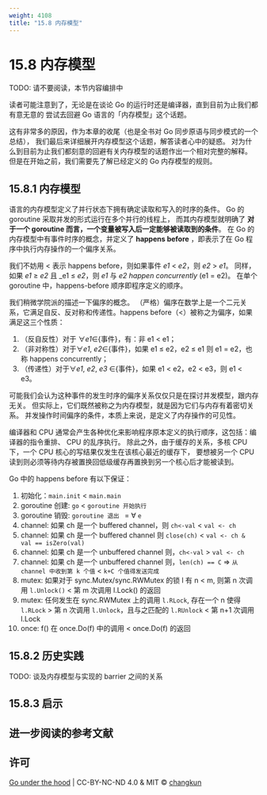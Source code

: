 ```yaml
---
weight: 4108
title: "15.8 内存模型"
---
```


# 15.8 内存模型

TODO: 请不要阅读，本节内容编排中

读者可能注意到了，无论是在谈论 Go 的运行时还是编译器，直到目前为止我们都有意无意的
尝试去回避 Go 语言的「内存模型」这个话题。

这有非常多的原因，作为本章的收尾（也是全书对 Go 同步原语与同步模式的一个总结），
我们最后来详细展开内存模型这个话题，解答读者心中的疑惑。
对为什么到目前为止我们都刻意的回避有关内存模型的话题作出一个相对完整的解释。
但是在开始之前，我们需要先了解已经定义的 Go 内存模型的规则。

## 15.8.1 内存模型

语言的内存模型定义了并行状态下拥有确定读取和写入的时序的条件。
Go 的 goroutine 采取并发的形式运行在多个并行的线程上，
而其内存模型就明确了 **对于一个 goroutine 而言，一个变量被写入后一定能够被读取到的条件**。
在 Go 的内存模型中有事件时序的概念，并定义了 **happens before** ，即表示了在 Go 程序中执行内存操作的一个偏序关系。

我们不妨用 < 表示 happens before，则如果事件 _e1_ < _e2_，则 _e2_ > _e1_。
同样，如果 _e1_ ≥ _e2_ 且 _e1 ≤ _e2_，则 _e1_ 与 _e2_ _happen concurrently_ (e1 = e2)。
在单个 goroutine 中，happens-before 顺序即程序定义的顺序。

我们稍微学院派的描述一下偏序的概念。
（严格）偏序在数学上是一个二元关系，它满足自反、反对称和传递性。happens before（<）被称之为偏序，如果满足这三个性质：

1. （反自反性）对于 ∀_e1_∈{事件}，有：非 e1 < e1；
2. （非对称性）对于∀_e1_, _e2_∈{事件}，如果 e1 ≤ e2，e2 ≤ e1 则 e1 = e2，也称 happens concurrently；
3. （传递性）对于∀_e1_, _e2_, _e3_ ∈{事件}，如果 e1 < e2，e2 < e3，则 e1 < e3。

可能我们会认为这种事件的发生时序的偏序关系仅仅只是在探讨并发模型，跟内存无关。
但实际上，它们既然被称之为内存模型，就是因为它们与内存有着密切关系。
并发操作时间偏序的条件，本质上来说，是定义了内存操作的可见性。

编译器和 CPU 通常会产生各种优化来影响程序原本定义的执行顺序，这包括：编译器的指令重排、 CPU 的乱序执行。
除此之外，由于缓存的关系，多核 CPU 下，一个 CPU 核心的写结果仅发生在该核心最近的缓存下，
要想被另一个 CPU 读到则必须等待内存被置换回低级缓存再置换到另一个核心后才能被读到。

Go 中的 happens before 有以下保证：

1. 初始化：`main.init` < `main.main`
2. goroutine 创建: `go` < `goroutine 开始执行`
3. goroutine 销毁: `goroutine 退出 ` = ∀ `e`
4. channel: 如果 ch 是一个 buffered channel，则 `ch<-val` < `val <- ch`
5. channel: 如果 ch 是一个 buffered channel 则 `close(ch)` < `val <- ch & val == isZero(val)`
6. channel: 如果 ch 是一个 unbuffered channel 则，`ch<-val` > `val <- ch`
7. channel: 如果 ch 是一个 unbuffered channel 则，`len(ch) == C` => `从 channel 中收到第 k 个值` < `k+C 个值得发送完成`
8. mutex: 如果对于 sync.Mutex/sync.RWMutex 的锁 l 有 n < m, 则第 n 次调用 `l.Unlock()` < 第 m 次调用 l.Lock() 的返回
9. mutex: 任何发生在 sync.RWMutex 上的调用 `l.RLock`, 存在一个 n 使得 `l.RLock` > 第 n 次调用 `l.Unlock`，且与之匹配的 `l.RUnlock` < 第 n+1 次调用 l.Lock
10. once:  f() 在 once.Do(f) 中的调用 < once.Do(f) 的返回

## 15.8.2 历史实践

TODO: 谈及内存模型与实现的 barrier 之间的关系

## 15.8.3 启示

## 进一步阅读的参考文献

<!-- - [Pike and Cox, 2009] Rob Pike and Russ Cox. The Go Memory Model. February 21, 2009. https://golang.org/ref/mem
- [Vyukov, 2013] Dmitry Vyukov. cmd/cc: atomic intrinsics. Mar 1, 2013. https://github.com/golang/go/issues/4947
- [Cox, 2013] Russ Cox. doc: define how sync/atomic interacts with memory model. Mar 13, 2013. https://github.com/golang/go/issues/5045
- [Cox, 2014] Russ Cox. doc: allow buffered channel as semaphore without initialization. March 03, 2014. https://codereview.appspot.com/75130045
- [Vyukov, 2014a] Dmitry Vyukov. doc: define how sync interacts with memory model. May 7, 2014. https://github.com/golang/go/issues/7948
- [Vyukov, 2014b] Dmitry Vyukov. doc: define how finalizers interact with memory model. Dec 25, 2014. https://github.com/golang/go/issues/9442
- [Cox, 2016] Russ Cox. Go's Memory Model. February 25, 2016. http://nil.csail.mit.edu/6.824/2016/notes/gomem.pdf 
- Fannie Zhang. Specify the memory order guarantee provided by atomic Load/Store. July 15, 2019. https://groups.google.com/forum/#!msg/golang-dev/vVkH_9fl1D8/azJa10lkAwAJ -->

## 许可

[Go under the hood](https://github.com/golang-design/under-the-hood) | CC-BY-NC-ND 4.0 & MIT &copy; [changkun](https://changkun.de)